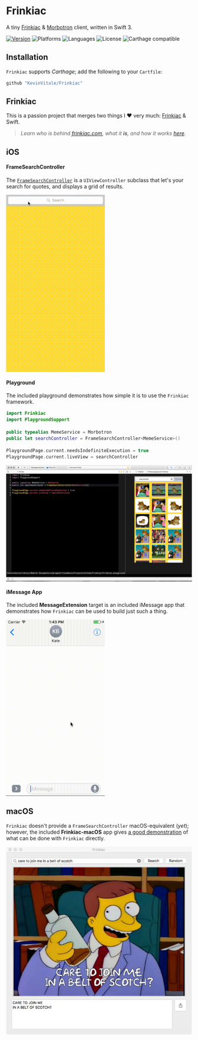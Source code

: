 # Frinkiac
A tiny [Frinkiac][1] & [Morbotron][2] client, written in Swift 3.

[![Version](https://img.shields.io/badge/version-v1.0.0-blue.svg)](https://github.com/KevinVitale/ReactiveJSON/releases/latest)
![Platforms](https://img.shields.io/badge/platforms-ios%20%7C%20osx-lightgrey.svg)
![Languages](https://img.shields.io/badge/languages-swift-orange.svg)
![License](https://img.shields.io/badge/license-MIT%2FApache-blue.svg)
![Carthage compatible](https://img.shields.io/badge/Carthage-compatible-4BC51D.svg?style=flat)


## Installation

`Frinkiac` supports _Carthage_; add the following to your `Cartfile`:

```ruby
github "KevinVitale/Frinkiac"
```

## Frinkiac

This is a passion project that merges two things I :heart: very much: [Frinkiac][1] & Swift.

> _Learn who is behind [frinkiac.com][1], what it **is**, and how it works [here](https://langui.sh/2016/02/02/frinkiac-the-simpsons-screenshot-search-engine/)._

## iOS

#### FrameSearchController

The [`FrameSearchController`](Frinkiac/FrameSearchController.swift) is a `UIViewController` subclass that let's your search for quotes, and displays a grid of results.

<img align="center" src="./Supplements/search.gif"/>

#### Playground

The included playground demonstrates how simple it is to use the `Frinkiac` framework.

```swift
import Frinkiac
import PlaygroundSupport

public typealias MemeService = Morbotron
public let searchController = FrameSearchController<MemeService>()

PlaygroundPage.current.needsIndefiniteExecution = true
PlaygroundPage.current.liveView = searchController
```

<img align="center" src="./Supplements/playground.png"/>

#### iMessage App

The included **MessageExtension** target is an included iMessage app that demonstrates how `Frinkiac` can be used to build just such a thing.

<img align="center" src="./Supplements/imessage.gif" width=268/>

## macOS

`Frinkiac` doesn't provide a `FrameSearchController` macOS-equivalent (_yet_); however, the included **Frinkiac-macOS** app gives [a good demonstration](./Frinkiac/FrinkiacApp/Frinkiac-macOS/AppDelegate.swift) of what can be done with `Frinkiac` directly.

<img align="center" src="./Supplements/frinkiac.png" />

[1]: http://frinkiac.com	"Frinkiac"
[2]: http://morbotron.com	"Morbotron"
